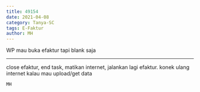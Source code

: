 ```yaml
---
title: 49154
date: 2021-04-08
category: Tanya-SC
tags: E-Faktur
author: MH
---
```


WP mau buka efaktur tapi blank saja

---

close efaktur, end task, matikan internet, jalankan lagi efaktur. konek ulang internet kalau mau upload/get data

`MH`
